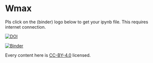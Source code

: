 # Wmax


Pls click on the (binder) logo below to get your ipynb file. This requires internet connection.

[![DOI](https://zenodo.org/badge/DOI/10.5281/zenodo.6568230.svg)](https://doi.org/10.5281/zenodo.6568230)

[![Binder](https://mybinder.org/badge_logo.svg)](https://mybinder.org/v2/gh/prabhasyadav/Wmax/master)


Every content here is [CC-BY-4.0](https://creativecommons.org/licenses/by/4.0/legalcode) licensed.

